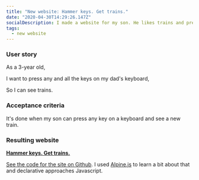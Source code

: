 ```yaml
---
title: "New website: Hammer keys. Get trains."
date: "2020-04-30T14:29:26.147Z"
socialDescription: I made a website for my son. He likes trains and pressing keys on my keyboard.
tags:
  - new website
---
```

### User story

As a 3-year old,

I want to press any and all the keys on my dad's keyboard,

So I can see trains.

### Acceptance criteria

It's done when my son can press any key on a keyboard and see a new train.

### Resulting website

**[Hammer keys. Get trains.](https://hammer-keys-get-trains.netlify.app)**

[See the code for the site on Github](https://github.com/edjw/hammer-keys-get-trains). I used [Alpine.js](https://github.com/alpinejs/alpine/) to learn a bit about that and declarative approaches Javascript.